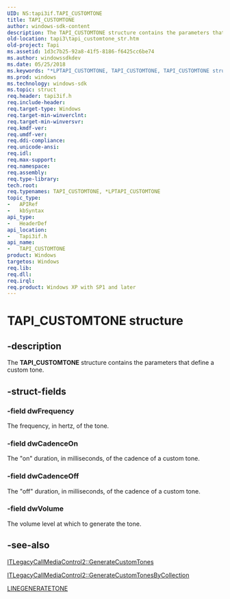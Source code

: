 ```yaml
---
UID: NS:tapi3if.TAPI_CUSTOMTONE
title: TAPI_CUSTOMTONE
author: windows-sdk-content
description: The TAPI_CUSTOMTONE structure contains the parameters that define a custom tone.
old-location: tapi3\tapi_customtone_str.htm
old-project: Tapi
ms.assetid: 1d3c7b25-92a8-41f5-8186-f6425cc6be74
ms.author: windowssdkdev
ms.date: 05/25/2018
ms.keywords: "*LPTAPI_CUSTOMTONE, TAPI_CUSTOMTONE, TAPI_CUSTOMTONE structure [TAPI 2.2], _tapi3_tapi_customtone_str, tapi3.tapi_customtone_str, tapi3if/TAPI_CUSTOMTONE"
ms.prod: windows
ms.technology: windows-sdk
ms.topic: struct
req.header: tapi3if.h
req.include-header: 
req.target-type: Windows
req.target-min-winverclnt: 
req.target-min-winversvr: 
req.kmdf-ver: 
req.umdf-ver: 
req.ddi-compliance: 
req.unicode-ansi: 
req.idl: 
req.max-support: 
req.namespace: 
req.assembly: 
req.type-library: 
tech.root: 
req.typenames: TAPI_CUSTOMTONE, *LPTAPI_CUSTOMTONE
topic_type:
-	APIRef
-	kbSyntax
api_type:
-	HeaderDef
api_location:
-	Tapi3if.h
api_name:
-	TAPI_CUSTOMTONE
product: Windows
targetos: Windows
req.lib: 
req.dll: 
req.irql: 
req.product: Windows XP with SP1 and later
---
```


# TAPI_CUSTOMTONE structure


## -description


The 
<b>TAPI_CUSTOMTONE</b> structure contains the parameters that define a custom tone.


## -struct-fields




### -field dwFrequency

The frequency, in hertz, of the tone.


### -field dwCadenceOn

The "on" duration, in milliseconds, of the cadence of a custom tone.


### -field dwCadenceOff

The "off" duration, in milliseconds, of the cadence of a custom tone.


### -field dwVolume

The volume level at which to generate the tone.


## -see-also




<a href="https://msdn.microsoft.com/fcc5d3c9-a7ab-4467-a948-b9fd68afe7b4">ITLegacyCallMediaControl2::GenerateCustomTones</a>



<a href="https://msdn.microsoft.com/5115192e-68de-4779-92dc-7cf63585faae">ITLegacyCallMediaControl2::GenerateCustomTonesByCollection</a>



<a href="https://msdn.microsoft.com/e430d944-816b-4072-a40b-b9001c465713">LINEGENERATETONE</a>
 

 

